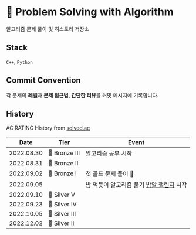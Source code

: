 # 🦾 Problem Solving with Algorithm
알고리즘 문제 풀이 및 히스토리 저장소


## Stack
`C++`, `Python`

## Commit Convention
각 문제의 **레벨**과 **문제 접근법, 간단한 리뷰**를 커밋 메시지에 기록합니다.

## History
AC RATING History from [solved.ac](https://solved.ac/profile/jssong/history)

|Date|Tier|Event|
|---|---|---|
|2022.08.30|🥉 Bronze III|알고리즘 공부 시작
|2022.08.31|🥉 Bronze II|
|2022.09.02|🥉 Bronze I|첫 골드 문제 풀이 🙌|
|2022.09.05| |밥 먹듯이 알고리즘 풀기 [밥알 챌린지](https://github.com/Likelion-Inha-10/BAP-AL-Challenge) 시작|
|2022.09.10|🥈 Silver V|
|2022.09.23|🥈 Silver IV|
|2022.10.05|🥈 Silver III|
|2022.12.02|🥈 Silver II|
